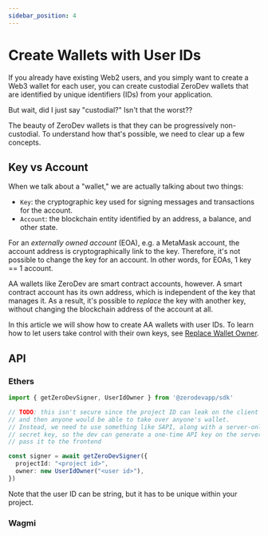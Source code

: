 ```yaml
---
sidebar_position: 4
---
```


# Create Wallets with User IDs

If you already have existing Web2 users, and you simply want to create a Web3 wallet for each user, you can create custodial ZeroDev wallets that are identified by unique identifiers (IDs) from your application. 

But wait, did I just say "custodial?" Isn't that the worst??

The beauty of ZeroDev wallets is that they can be progressively non-custodial.  To understand how that's possible, we need to clear up a few concepts.

## Key vs Account

When we talk about a "wallet," we are actually talking about two things:

- `Key`: the cryptographic key used for signing messages and transactions for the account.
- `Account`: the blockchain entity identified by an address, a balance, and other state.

For an *externally owned account* (EOA), e.g. a MetaMask account, the account address is cryptographically link to the key.  Therefore, it's not possible to change the key for an account.  In other words, for EOAs, 1 key == 1 account.

AA wallets like ZeroDev are smart contract accounts, however.  A smart contract account has its own address, which is independent of the key that manages it.  As a result, it's possible to *replace* the key with another key, without changing the blockchain address of the account at all.

In this article we will show how to create AA wallets with user IDs.  To learn how to let users take control with their own keys, see [Replace Wallet Owner](/use-wallets/replace-wallet-owner).

## API

### Ethers

```typescript
import { getZeroDevSigner, UserIdOwner } from '@zerodevapp/sdk'

// TODO: this isn't secure since the project ID can leak on the client side
// and then anyone would be able to take over anyone's wallet.
// Instead, we need to use something like SAPI, along with a server-only
// secret key, so the dev can generate a one-time API key on the server and
// pass it to the frontend

const signer = await getZeroDevSigner({
  projectId: "<project id>",
  owner: new UserIdOwner("<user id>"),
})
```

Note that the user ID can be string, but it has to be unique within your project.

### Wagmi